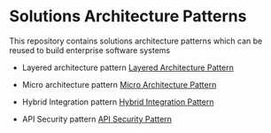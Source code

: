 # Solutions Architecture Patterns
This repository contains solutions architecture patterns which can be reused to build enterprise software systems

- Layered architecture pattern
[Layered Architecture Pattern](Layered-Architecture-Pattern.md)

- Micro architecture pattern
[Micro Architecture Pattern](Micro-Architecture-Pattern.md)

- Hybrid Integration pattern
[Hybrid Integration Pattern](Hybrid-Integration-Pattern.md)

- API Security pattern
[API Security Pattern](API-Security-Pattern.md)
